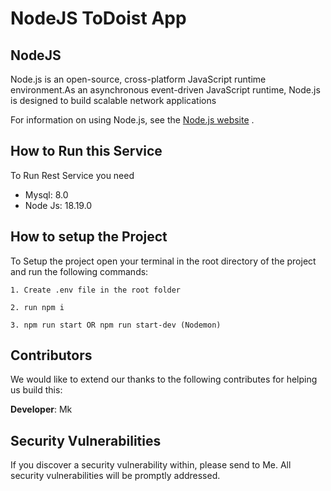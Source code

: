 # NodeJS ToDoist App


## NodeJS
Node.js is an open-source, cross-platform JavaScript runtime environment.As an asynchronous event-driven JavaScript runtime, Node.js is designed to build scalable network applications

For information on using Node.js, see the [Node.js website](https://nodejs.org/en) .

## How to Run this Service
To Run Rest Service you need
 - Mysql: 8.0
 - Node Js: 18.19.0


## How to setup the Project
 To Setup the project open your terminal in the root directory of the project and run the following commands:
 ```
 1. Create .env file in the root folder
 ```

```
2. run npm i
```

```
3. npm run start OR npm run start-dev (Nodemon)
```


## Contributors

We would like to extend our thanks to the following contributes for helping us build this:

**Developer**: Mk

## Security Vulnerabilities
If you discover a security vulnerability within, please send to Me.
All security vulnerabilities will be promptly addressed.

